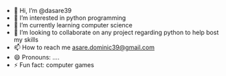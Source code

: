 - 👋 Hi, I’m @dasare39
- 👀 I’m interested in python programming
- 🌱 I’m currently learning computer science 
- 💞️ I’m looking to collaborate on any project regarding python to help bost my skills
- 📫 How to reach me asare.dominic39@gmail.com
- 😄 Pronouns: ....
- ⚡ Fun fact: computer games

<!---
dasare39/dasare39 is a ✨ special ✨ repository because its `README.md` (this file) appears on your GitHub profile.
You can click the Preview link to take a look at your changes.
--->
